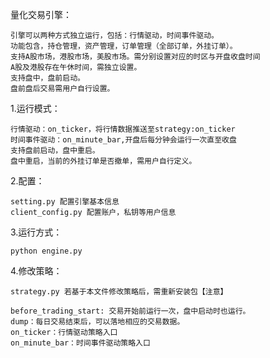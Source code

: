 量化交易引擎：

    引擎可以两种方式独立运行，包括：行情驱动，时间事件驱动。
    功能包含，持仓管理，资产管理，订单管理（全部订单，外挂订单）。
    支持A股市场，港股市场，美股市场。需分别设置对应的时区与开盘收盘时间
    A股及港股存在午休时间，需独立设置。
    支持盘中，盘前启动。
    盘前盘后交易需用户自行设置。


1.运行模式：
    
    行情驱动：on_ticker，将行情数据推送至strategy:on_ticker
    时间事件驱动：on_minute_bar,开盘后每分钟会运行一次直至收盘
    支持盘前启动，盘中重启。
    盘中重启，当前的外挂订单是否撤单，需用户自行定义。

2.配置：

    setting.py 配置引擎基本信息
    client_config.py 配置账户，私钥等用户信息


3.运行方式：

    python engine.py

4.修改策略：

    strategy.py 若基于本文件修改策略后，需重新安装包【注意】
    
    before_trading_start: 交易开始前运行一次，盘中启动时也运行。
    dump：每日交易结束后，可以落地相应的交易数据。
    on_ticker：行情驱动策略入口
    on_minute_bar：时间事件驱动策略入口
